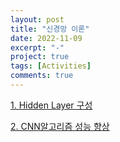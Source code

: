 ```yaml
---
layout: post
title: "신경망 이론"
date: 2022-11-09
excerpt: "-"
project: true
tags: [Activities]
comments: true
---
```


[1. Hidden Layer 구성](https://github.com/glydokid/C_Project/files/10011900/default.pdf)

[2. CNN알고리즘 성능 향상](https://github.com/glydokid/C_Project/files/10011881/default.pdf)